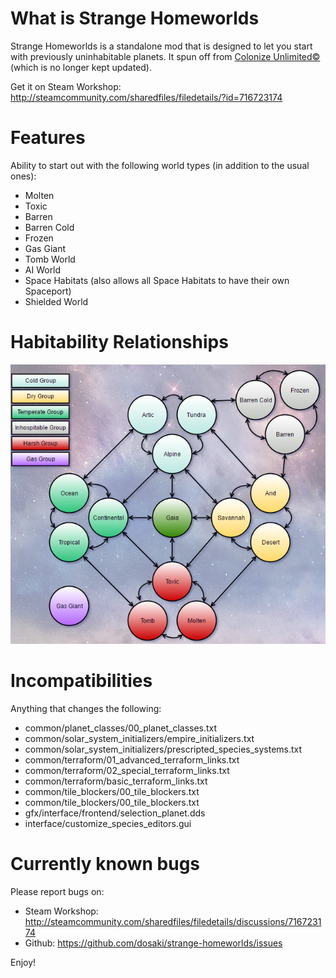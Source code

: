 # What is Strange Homeworlds

Strange Homeworlds is a standalone mod that is designed to let you start with previously uninhabitable planets.
It spun off from [Colonize Unlimited©](https://steamcommunity.com/sharedfiles/filedetails/?id=682582076) (which is no longer kept updated).

Get it on Steam Workshop: http://steamcommunity.com/sharedfiles/filedetails/?id=716723174

# Features
Ability to start out with the following world types (in addition to the usual ones):
* Molten
* Toxic
* Barren
* Barren Cold
* Frozen
* Gas Giant
* Tomb World
* AI World
* Space Habitats (also allows all Space Habitats to have their own Spaceport)
* Shielded World

# Habitability Relationships
![Habitability Relationships](https://github.com/dosaki/strange-homeworlds/blob/master/habitability_links.png)

# Incompatibilities
Anything that changes the following:
* common/planet_classes/00_planet_classes.txt
* common/solar_system_initializers/empire_initializers.txt
* common/solar_system_initializers/prescripted_species_systems.txt
* common/terraform/01_advanced_terraform_links.txt
* common/terraform/02_special_terraform_links.txt
* common/terraform/basic_terraform_links.txt
* common/tile_blockers/00_tile_blockers.txt
* common/tile_blockers/00_tile_blockers.txt
* gfx/interface/frontend/selection_planet.dds
* interface/customize_species_editors.gui

# Currently known bugs
Please report bugs on:
* Steam Workshop: http://steamcommunity.com/sharedfiles/filedetails/discussions/716723174
* Github: https://github.com/dosaki/strange-homeworlds/issues

Enjoy!
